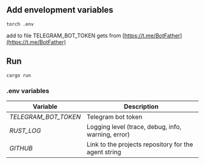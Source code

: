 ## Add envelopment variables
```
torch .env
```
add to file TELEGRAM_BOT_TOKEN gets from [https://t.me/BotFather](https://t.me/BotFather)

## Run

```
cargo run
```

### .env variables 

| Variable | Description |
| ----------- | ----------- |
| *TELEGRAM_BOT_TOKEN* | Telegram bot token |
| *RUST_LOG* | Logging level (trace, debug, info, warning, error) |
| *GITHUB* | Link to the projects repository for the agent string |